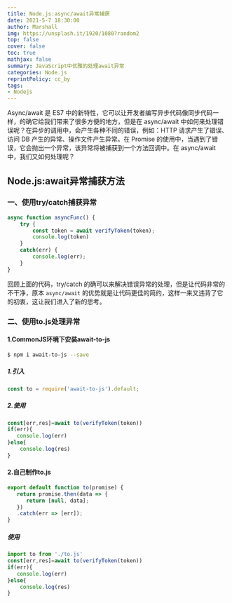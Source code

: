 ```yaml
---
title: Node.js:async/await异常捕获
date: 2021-5-7 18:30:00
author: Marshall
img: https://unsplash.it/1920/1080?random2
top: false
cover: false
toc: true
mathjax: false
summary: JavaScript中优雅的处理await异常
categories: Node.js
reprintPolicy: cc_by
tags:
- Nodejs
---
```


Async/await 是 ES7 中的新特性，它可以让开发者编写异步代码像同步代码一样，的确它给我们带来了很多方便的地方，但是在 async/await 中如何来处理错误呢？在异步的调用中，会产生各种不同的错误，例如：HTTP 请求产生了错误、访问 DB 产生的异常、操作文件产生异常。在 Promise 的使用中，当遇到了错误，它会抛出一个异常，该异常将被捕获到一个方法回调中。在 async/await 中，我们又如何处理呢？
## Node.js:await异常捕获方法

### 一、使用try/catch捕获异常
```javascript
async function asyncFunc() {
    try {
        const token = await verifyToken(token);
        console.log(token)
    }
    catch(err) {
        console.log(err);
    }
}
```
回顾上面的代码，try/catch 的确可以来解决错误异常的处理，但是让代码非常的不干净，原本 `async/await` 的优势就是让代码更佳的简约，这样一来又违背了它的初衷，这让我们进入了新的思考。

### 二、使用to.js处理异常
#### 1.CommonJS环境下安装await-to-js
``` bash
$ npm i await-to-js --save
```
##### 1.引入
```js
const to = require('await-to-js').default;
```
##### 2.使用
```js
const[err,res]=await to(verifyToken(token))
if(err){
   console.log(err)
}else{
    console.log(res)
}
```
#### 2.自己制作to.js
```javascript
export default function to(promise) {
   return promise.then(data => {
      return [null, data];
   })
   .catch(err => [err]);
}
```

##### 使用
```javascript
import to from './to.js'
const[err,res]=await to(verifyToken(token))
if(err){
   console.log(err)
}else{
    console.log(res)
}
```
